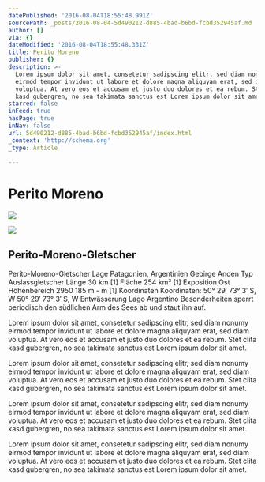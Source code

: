 ```yaml
---
datePublished: '2016-08-04T18:55:48.991Z'
sourcePath: _posts/2016-08-04-5d490212-d885-4bad-b6bd-fcbd352945af.md
author: []
via: {}
dateModified: '2016-08-04T18:55:48.331Z'
title: Perito Moreno
publisher: {}
description: >-
  Lorem ipsum dolor sit amet, consetetur sadipscing elitr, sed diam nonumy
  eirmod tempor invidunt ut labore et dolore magna aliquyam erat, sed diam
  voluptua. At vero eos et accusam et justo duo dolores et ea rebum. Stet clita
  kasd gubergren, no sea takimata sanctus est Lorem ipsum dolor sit amet.
starred: false
inFeed: true
hasPage: true
inNav: false
url: 5d490212-d885-4bad-b6bd-fcbd352945af/index.html
_context: 'http://schema.org'
_type: Article

---
```

# Perito Moreno
![](https://the-grid-user-content.s3-us-west-2.amazonaws.com/61114eea-b6ab-4697-9a1d-9f52f44c91c3.jpg)

<article style=""><img src="https://s3-us-west-2.amazonaws.com/the-grid-img/p/1919b117443109e7529346702da8d9bd47104904.jpg" /><h1>Perito-Moreno-Gletscher</h1><p>Perito-Moreno-Gletscher Lage Patagonien, Argentinien Gebirge Anden Typ Auslassgletscher Länge 30 km [1] Fläche 254 km² [1] Exposition Ost Höhenbereich 2950 185 m - m [1] Koordinaten Koordinaten: 50° 29′ 73° 3′ S, W 50° 29′ 73° 3′ S, W Entwässerung Lago Argentino Besonderheiten sperrt periodisch den südlichen Arm des Sees ab und staut ihn auf.</p></article>

Lorem ipsum dolor sit amet, consetetur sadipscing elitr, sed diam nonumy eirmod tempor invidunt ut labore et dolore magna aliquyam erat, sed diam voluptua. At vero eos et accusam et justo duo dolores et ea rebum. Stet clita kasd gubergren, no sea takimata sanctus est Lorem ipsum dolor sit amet.

Lorem ipsum dolor sit amet, consetetur sadipscing elitr, sed diam nonumy eirmod tempor invidunt ut labore et dolore magna aliquyam erat, sed diam voluptua. At vero eos et accusam et justo duo dolores et ea rebum. Stet clita kasd gubergren, no sea takimata sanctus est Lorem ipsum dolor sit amet.

Lorem ipsum dolor sit amet, consetetur sadipscing elitr, sed diam nonumy eirmod tempor invidunt ut labore et dolore magna aliquyam erat, sed diam voluptua. At vero eos et accusam et justo duo dolores et ea rebum. Stet clita kasd gubergren, no sea takimata sanctus est Lorem ipsum dolor sit amet.

Lorem ipsum dolor sit amet, consetetur sadipscing elitr, sed diam nonumy eirmod tempor invidunt ut labore et dolore magna aliquyam erat, sed diam voluptua. At vero eos et accusam et justo duo dolores et ea rebum. Stet clita kasd gubergren, no sea takimata sanctus est Lorem ipsum dolor sit amet.